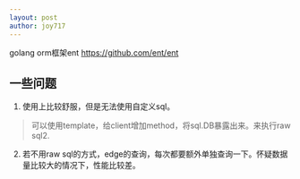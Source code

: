 ```yaml
---
layout: post
author: joy717
---
```


golang orm框架ent
https://github.com/ent/ent

## 一些问题

1. 使用上比较舒服，但是无法使用自定义sql。
> 可以使用template，给client增加method，将sql.DB暴露出来。来执行raw sql2.

2. 若不用raw sql的方式，edge的查询，每次都要额外单独查询一下。怀疑数据量比较大的情况下，性能比较差。
